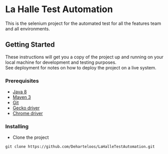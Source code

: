 # La Halle Test Automation

This is the selenium project for the automated test for all the features team and all environments.

## Getting Started

These instructions will get you a copy of the project up and running on your local machine for development and testing purposes.  
See deployment for notes on how to deploy the project on a live system.

### Prerequisites

* [Java 8](http://www.oracle.com/technetwork/java/javase/downloads/jdk8-downloads-2133151.html)
* [Maven 3](https://maven.apache.org/download.cgi)
* [Git](https://git-scm.com/downloads)
* [Gecko driver](https://github.com/mozilla/geckodriver/releases)
* [Chrome driver](https://sites.google.com/a/chromium.org/chromedriver/downloads)

### Installing

* Clone the project

```  
git clone https://github.com/Deharteloos/LaHalleTestAutomation.git  
```